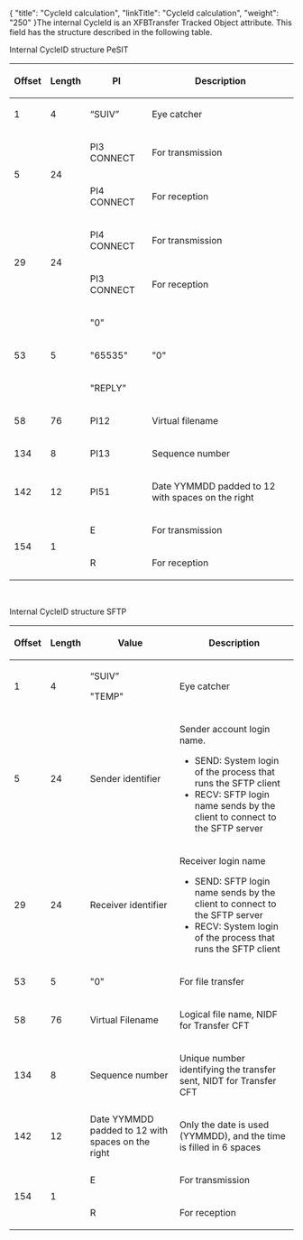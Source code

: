 {
    "title": "CycleId calculation",
    "linkTitle": "CycleId calculation",
    "weight": "250"
}The internal CycleId is an XFBTransfer Tracked Object attribute. This field has the structure described in the following table.

Internal CycleID structure PeSIT

<table data-cellspacing="0">
<thead>
<tr class="header">
<th><p>Offset</p></th>
<th><p>Length</p></th>
<th><p>PI</p></th>
<th><p>Description</p></th>
</tr>
</thead>
<tbody>
<tr class="odd">
<td><p>1</p></td>
<td><p>4</p></td>
<td><p>“SUIV”</p></td>
<td><p>Eye catcher</p></td>
</tr>
<tr class="even">
<td rowspan="2"><p>5</p></td>
<td rowspan="2"><p>24</p></td>
<td><p>PI3 CONNECT</p></td>
<td><p>For transmission</p></td>
</tr>
<tr class="odd">
<td><p>PI4 CONNECT</p></td>
<td><p>For reception</p></td>
</tr>
<tr class="even">
<td rowspan="2"><p>29</p></td>
<td rowspan="2"><p>24</p></td>
<td><p>PI4 CONNECT</p></td>
<td><p>For transmission</p></td>
</tr>
<tr class="odd">
<td><p>PI3 CONNECT</p></td>
<td><p>For reception</p></td>
</tr>
<tr class="even">
<td rowspan="3"><p>53</p></td>
<td rowspan="3"><p>5</p></td>
<td><p>"0"</p></td>
<td rowspan="3"><p>"0"</p></td>
</tr>
<tr class="odd">
<td><p>"65535"</p></td>
</tr>
<tr class="even">
<td><p>"REPLY"</p></td>
</tr>
<tr class="odd">
<td><p>58</p></td>
<td><p>76</p></td>
<td><p>PI12</p></td>
<td><p>Virtual filename</p></td>
</tr>
<tr class="even">
<td><p>134</p></td>
<td><p>8</p></td>
<td><p>PI13</p></td>
<td>Sequence number</td>
</tr>
<tr class="odd">
<td><p>142</p></td>
<td><p>12</p></td>
<td><p>PI51</p></td>
<td><p>Date YYMMDD padded to 12 with spaces on the right</p></td>
</tr>
<tr class="even">
<td rowspan="2"><p>154</p></td>
<td rowspan="2"><p>1</p></td>
<td><p>E</p></td>
<td><p>For transmission</p></td>
</tr>
<tr class="odd">
<td><p>R</p></td>
<td><p>For reception</p></td>
</tr>
</tbody>
</table>

 

Internal CycleID structure SFTP

<table data-cellspacing="0">
<thead>
<tr class="header">
<th><p>Offset</p></th>
<th><p>Length</p></th>
<th>Value</th>
<th><p>Description</p></th>
</tr>
</thead>
<tbody>
<tr class="odd">
<td><p>1</p></td>
<td><p>4</p></td>
<td><p>“SUIV”</p>
<p>"TEMP"</p></td>
<td><p>Eye catcher</p></td>
</tr>
<tr class="even">
<td><p>5</p></td>
<td><p>24</p></td>
<td>Sender identifier</td>
<td><p>Sender account login name.</p>
<ul>
<li>SEND: System login of the process that runs the SFTP client</li>
<li>RECV: SFTP login name sends by the client to connect to the SFTP server</li>
</ul></td>
</tr>
<tr class="odd">
<td><p>29</p></td>
<td><p>24</p></td>
<td>Receiver identifier</td>
<td><p>Receiver login name</p>
<ul>
<li>SEND: SFTP login name sends by the client to connect to the SFTP server</li>
<li>RECV: System login of the process that runs the SFTP client</li>
</ul></td>
</tr>
<tr class="even">
<td><p>53</p></td>
<td><p>5</p></td>
<td>"0"</td>
<td><p>For file transfer</p></td>
</tr>
<tr class="odd">
<td><p>58</p></td>
<td><p>76</p></td>
<td>Virtual Filename</td>
<td><p>Logical file name, NIDF for Transfer CFT</p></td>
</tr>
<tr class="even">
<td><p>134</p></td>
<td><p>8</p></td>
<td>Sequence number</td>
<td><p>Unique number identifying the transfer sent, NIDT for Transfer CFT</p></td>
</tr>
<tr class="odd">
<td><p>142</p></td>
<td><p>12</p></td>
<td>Date YYMMDD padded to 12 with spaces on the right</td>
<td><p>Only the date is used (YYMMDD), and the time is filled in 6 spaces</p></td>
</tr>
<tr class="even">
<td rowspan="2"><p>154</p></td>
<td rowspan="2"><p>1</p></td>
<td>E</td>
<td><p>For transmission</p></td>
</tr>
<tr class="odd">
<td>R</td>
<td><p>For reception</p></td>
</tr>
</tbody>
</table>
